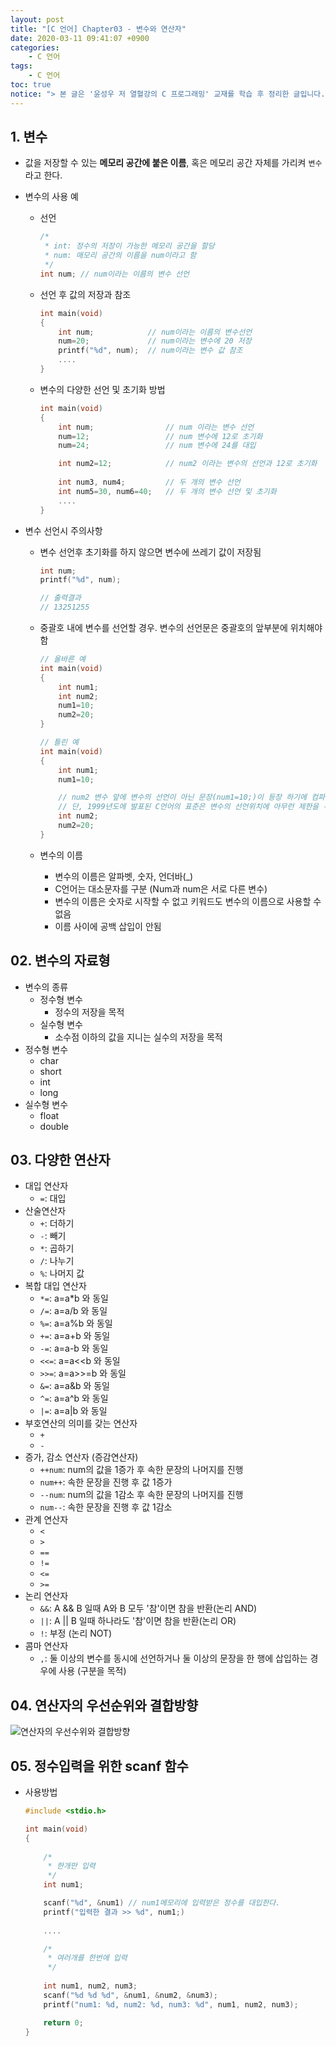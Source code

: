 ```yaml
---
layout: post
title: "[C 언어] Chapter03 - 변수와 연산자"
date: 2020-03-11 09:41:07 +0900
categories: 
    - C 언어
tags:
    - C 언어
toc: true
notice: "> 본 글은 '윤성우 저 열혈강의 C 프로그래밍' 교재를 학습 후 정리한 글입니다."
---
```


<!-- more -->



## 1. 변수
- 값을 저장할 수 있는 **메모리 공간에 붙은 이름**, 혹은 메모리 공간 자체를 가리켜 `변수`라고 한다.
- 변수의 사용 예
    - 선언

        ```c
        /*
         * int: 정수의 저장이 가능한 메모리 공간을 할당
         * num: 매모리 공간의 이름을 num이라고 함
         */
        int num; // num이라는 이름의 변수 선언
        ```

    - 선언 후 값의 저장과 참조

        ```c
        int main(void)
        {
            int num;            // num이라는 이름의 변수선언
            num=20;             // num이라는 변수에 20 저장
            printf("%d", num);  // num이라는 변수 값 참조
            ....
        }
        ```

    - 변수의 다양한 선언 및 초기화 방법
        
        ```c
        int main(void)
        {
            int num;                // num 이라는 변수 선언
            num=12;                 // num 변수에 12로 초기화
            num=24;                 // num 변수에 24를 대입

            int num2=12;            // num2 이라는 변수의 선언과 12로 초기화
            
            int num3, num4;         // 두 개의 변수 선언
            int num5=30, num6=40;   // 두 개의 변수 선언 및 초기화
            ....
        }
        ```

- 변수 선언시 주의사항
    - 변수 선언후 초기화를 하지 않으면 변수에 쓰레기 값이 저장됨
        
        ```c
        int num;
        printf("%d", num);

        // 출력결과
        // 13251255
        ```

    - 중괄호 내에 변수를 선언할 경우. 변수의 선언문은 중괄호의 앞부분에 위치해야 함
        
        ```c
        // 올바른 예
        int main(void)
        {
            int num1;
            int num2;
            num1=10;
            num2=20;
        }

        // 틀린 예
        int main(void)
        {
            int num1;
            num1=10;

            // num2 변수 앞에 변수의 선언이 아닌 문장(num1=10;)이 등장 하기에 컴파일 에러 발생
            // 단, 1999년도에 발표된 C언어의 표준은 변수의 선언위치에 아무런 제한을 두지 않음.
            int num2;   
            num2=20;
        }
        ```

    - 변수의 이름
        - 변수의 이름은 알파벳, 숫자, 언더바(_)
        - C언어는 대소문자를 구분 (Num과 num은 서로 다른 변수)
        - 변수의 이름은 숫자로 시작할 수 없고 키워드도 변수의 이름으로 사용할 수 없음
        - 이름 사이에 공백 삽입이 안됨

## 02. 변수의 자료형
- 변수의 종류
    - 정수형 변수
        - 정수의 저장을 목적
    - 실수형 변수
        - 소수점 이하의 값을 지니는 실수의 저장을 목적
- 정수형 변수
    - char
    - short
    - int
    - long
- 실수형 변수
    - float
    - double

## 03. 다양한 연산자
- 대입 연산자
    - `=`: 대입
- 산술연산자
    - `+`: 더하기
    - `-`: 빼기
    - `*`: 곱하기
    - `/`: 나누기
    - `%`: 나머지 값
- 복합 대입 연산자
    - `*=`: a=a*b 와 동일
    - `/=`: a=a/b 와 동일
    - `%=`: a=a%b 와 동일
    - `+=`: a=a+b 와 동일
    - `-=`: a=a-b 와 동일
    - `<<=`: a=a<<b 와 동일
    - `>>=`: a=a>>=b 와 동일
    - `&=`: a=a&b 와 동일 
    - `^=`: a=a^b 와 동일
    - `|=`: a=a\|b 와 동일
- 부호연산의 의미를 갖는 연산자
    - `+`
    - `-`
- 증가, 감소 연산자 (증감연산자)
    - `++num`: num의 값을 1증가 후 속한 문장의 나머지를 진행
    - `num++`: 속한 문장을 진행 후 값 1증가
    - `--num`: num의 값을 1감소 후 속한 문장의 나머지를 진행
    - `num--`: 속한 문장을 진행 후 값 1감소
- 관계 연산자
    - `<`
    - `>`
    - `==`
    - `!=`
    - `<=`
    - `>=`
- 논리 연산자
    - `&&`: A && B 일때 A와 B 모두 '참'이면 참을 반환(논리 AND)
    - `||`: A \|\| B 일때 하나라도 '참'이면 참을 반환(논리 OR)
    - `!`: 부정 (논리 NOT)
- 콤마 연산자
    - `,`: 둘 이상의 변수를 동시에 선언하거나 둘 이상의 문장을 한 행에 삽입하는 경우에 사용 (구분을 목적)

## 04. 연산자의 우선순위와 결합방향
![연산자의 우선수위와 결합방향](/assets/c-언어/Chapter03-0001.png)

## 05. 정수입력을 위한 scanf 함수
- 사용방법

    ```c
    #include <stdio.h>
    
    int main(void)
    {
        
        /*
         * 한개만 입력
         */
        int num1;

        scanf("%d", &num1) // num1메모리에 입력받은 정수를 대입한다.
        printf("입력한 결과 >> %d", num1;)
        
        ....

        /*
         * 여러개를 한번에 입력
         */
         
        int num1, num2, num3;
        scanf("%d %d %d", &num1, &num2, &num3);
        printf("num1: %d, num2: %d, num3: %d", num1, num2, num3);

        return 0;
    }
    ```